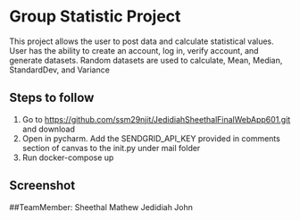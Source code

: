 # Group Statistic Project

This project allows the user to post data and calculate statistical values. 
User has the ability to create an account, log in, verify account, and generate datasets.
Random datasets are used to calculate, Mean, Median, StandardDev, and Variance

## Steps to follow
1. Go to https://github.com/ssm29njit/JedidiahSheethalFinalWebApp601.git and download
2. Open in pycharm. Add the SENDGRID_API_KEY provided in comments section of canvas to the init.py under mail folder
3. Run docker-compose up


## Screenshot 


##TeamMember: 
Sheethal Mathew
Jedidiah John
